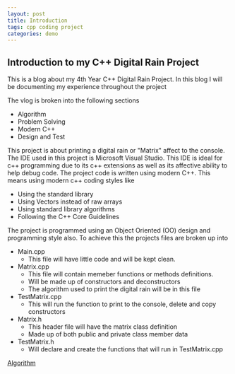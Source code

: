 ```yaml
---
layout: post
title: Introduction
tags: cpp coding project
categories: demo
---
```


## Introduction to my C++ Digital Rain Project

This is a blog about my 4th Year C++ Digital Rain Project.
In this blog I will be documenting my experience throughout the project

The vlog is broken into the following sections
  - Algorithm
  - Problem Solving
  - Modern C++
  - Design and Test

This project is about printing a digital rain or "Matrix" affect to the console.
The IDE used in this project is Microsoft Visual Studio. This IDE is ideal for c++ programming due to its c++ extensions as well as its affective ability to help debug code. 
The project code is written using modern C++. This means using modern c++ coding styles like 
  - Using the standard library
  - Using Vectors instead of raw arrays
  - Using standard library algorithms
  - Following the C++ Core Guidelines

The project is programmed using an Object Oriented (OO) design and programming style also.
To achieve this the projects files are broken up into
  - Main.cpp
      - This file will have little code and will be kept clean.
  - Matrix.cpp
      - This file will contain memeber functions or methods definitions.
      - Will be made up of constructors and deconstructors
      - The algorithm used to print the digital rain will be in this file
  - TestMatrix.cpp
      - This will run the function to print to the console, delete and copy constructors
  - Matrix.h
      - This header file will have the matrix class definition
      - Made up of both public and private class member data
  - TestMatrix.h
      - Will declare and create the functions that will run in TestMatrix.cpp



[Algorithm](https://conorkeane01.github.io/digital-rain-cpp-ck/demo/2024/03/11/algorithm.html)
